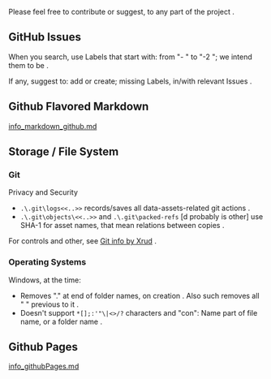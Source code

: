 Please feel free to contribute or suggest, to any part of the project .

## GitHub Issues

When you search, use Labels that start with: from "- " to "-2 "; we intend them to be .

If any, suggest to: add or create; missing Labels, in/with relevant Issues .

<!-- [dev GitHub\Issues, public . on create, multi-relation Labels selection (for example: "potential bug" + "controls" + "project_1" + "tag_merge_1", or "internal performance" + "controls" + "project_1")] -->

## Github Flavored Markdown

[info_markdown_github.md](assets/github_b/info_markdown_github.md)

## Storage / File System

### Git

Privacy and Security
* `.\.git\logs<<..>>` records/saves all data-assets-related git actions .
* `.\.git\objects\<<..>>` and `.\.git\packed-refs` [d probably is other] use SHA-1 for asset names, that mean relations between copies .

For controls and other, see [Git info by Xrud](system//info_git.md) .

### Operating Systems

Windows, at the time:
* Removes "." at end of folder names, on creation . Also such removes all " " previous to it .
* Doesn't support `*[];:'"\|<>/?` characters and "con": Name part of file name, or a folder name .

## Github Pages

[info_githubPages.md](assets/github_b/info_githubPages.md)
